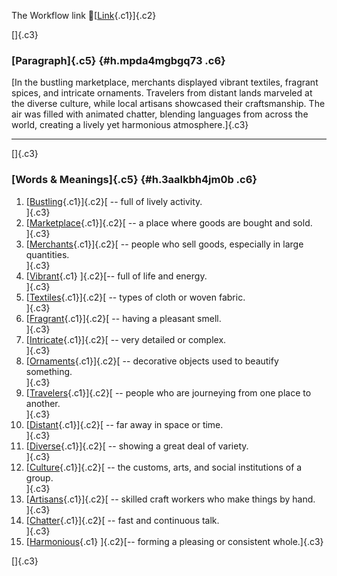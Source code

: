 The Workflow link
👏[[Link](https://www.google.com/url?q=http://www.google.com&sa=D&source=editors&ust=1757418264038004&usg=AOvVaw0a5cp-ylFPa_rcw2EXqYf0){.c1}]{.c2}

[]{.c3}

### [Paragraph]{.c5} {#h.mpda4mgbgq73 .c6}

[In the bustling marketplace, merchants displayed vibrant textiles,
fragrant spices, and intricate ornaments. Travelers from distant lands
marveled at the diverse culture, while local artisans showcased their
craftsmanship. The air was filled with animated chatter, blending
languages from across the world, creating a lively yet harmonious
atmosphere.]{.c3}

------------------------------------------------------------------------

[]{.c3}

### [Words & Meanings]{.c5} {#h.3aalkbh4jm0b .c6}

1.  [[Bustling](https://www.google.com/url?q=http://www.google.com&sa=D&source=editors&ust=1757418264039706&usg=AOvVaw15RI92yFfM04eWSFWTX3vw){.c1}]{.c2}[ --
    full of lively activity.\
    ]{.c3}
2.  [[Marketplace](https://www.google.com/url?q=http://www.google.com&sa=D&source=editors&ust=1757418264040201&usg=AOvVaw1PyMp0GfvfIIPDqJ_KIltX){.c1}]{.c2}[ --
    a place where goods are bought and sold.\
    ]{.c3}
3.  [[Merchants](https://www.google.com/url?q=http://www.google.com&sa=D&source=editors&ust=1757418264040488&usg=AOvVaw0nI5kRO7NuF5jKI3rDHBfT){.c1}]{.c2}[ --
    people who sell goods, especially in large quantities.\
    ]{.c3}
4.  [[Vibrant](https://www.google.com/url?q=http://www.google.com&sa=D&source=editors&ust=1757418264040754&usg=AOvVaw3oUFacBNS5HC8qkMg5YP_P){.c1}
    ]{.c2}[-- full of life and energy.\
    ]{.c3}
5.  [[Textiles](https://www.google.com/url?q=http://www.google.com&sa=D&source=editors&ust=1757418264041053&usg=AOvVaw2hiZ2W-sGktdkZsXj-k1R1){.c1}]{.c2}[ --
    types of cloth or woven fabric.\
    ]{.c3}
6.  [[Fragrant](https://www.google.com/url?q=http://www.google.com&sa=D&source=editors&ust=1757418264041408&usg=AOvVaw22dyS7ZbCPf_WccjUXiiTM){.c1}]{.c2}[ --
    having a pleasant smell.\
    ]{.c3}
7.  [[Intricate](https://www.google.com/url?q=http://www.google.com&sa=D&source=editors&ust=1757418264041636&usg=AOvVaw0VtL2TJwwdVk7WfQ0L59QX){.c1}]{.c2}[ --
    very detailed or complex.\
    ]{.c3}
8.  [[Ornaments](https://www.google.com/url?q=http://www.google.com&sa=D&source=editors&ust=1757418264041889&usg=AOvVaw1cjrSBJFBNS05uuQ622inF){.c1}]{.c2}[ --
    decorative objects used to beautify something.\
    ]{.c3}
9.  [[Travelers](https://www.google.com/url?q=http://www.google.com&sa=D&source=editors&ust=1757418264042258&usg=AOvVaw1t7EJICJrT49gOMqXHmzHA){.c1}]{.c2}[ --
    people who are journeying from one place to another.\
    ]{.c3}
10. [[Distant](https://www.google.com/url?q=http://www.google.com&sa=D&source=editors&ust=1757418264042712&usg=AOvVaw0QatL1XfNXQdWZOxlI92am){.c1}]{.c2}[ --
    far away in space or time.\
    ]{.c3}
11. [[Diverse](https://www.google.com/url?q=http://www.google.com&sa=D&source=editors&ust=1757418264043115&usg=AOvVaw32AoldwWp81X5xQZa-sa2z){.c1}]{.c2}[ --
    showing a great deal of variety.\
    ]{.c3}
12. [[Culture](https://www.google.com/url?q=http://www.google.com&sa=D&source=editors&ust=1757418264043469&usg=AOvVaw2Xk5JwhbsTgT5rdV7oimxr){.c1}]{.c2}[ --
    the customs, arts, and social institutions of a group.\
    ]{.c3}
13. [[Artisans](https://www.google.com/url?q=http://www.google.com&sa=D&source=editors&ust=1757418264043751&usg=AOvVaw3FaDg4f528PZjg7VYHMouv){.c1}]{.c2}[ --
    skilled craft workers who make things by hand.\
    ]{.c3}
14. [[Chatter](https://www.google.com/url?q=http://www.google.com&sa=D&source=editors&ust=1757418264044040&usg=AOvVaw3eCrZrSq87laOxz3Ry89un){.c1}]{.c2}[ --
    fast and continuous talk.\
    ]{.c3}
15. [[Harmonious](https://www.google.com/url?q=http://www.google.com&sa=D&source=editors&ust=1757418264044415&usg=AOvVaw0-_WytrNpVBKHDXQRWO6mH){.c1}
    ]{.c2}[-- forming a pleasing or consistent whole.]{.c3}

[]{.c3}
